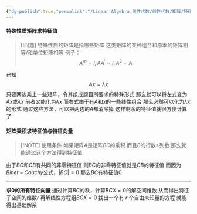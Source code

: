 ```yaml
---
{"dg-publish":true,"permalink":"/Linear Algebra 线性代数/线性代数/矩阵/特征值与特征向量/Toolbox_求特征值与特征向量/","tags":["toolbox","线代"]}
---
```



#### 特殊性质矩阵求特征值

> [!问题] 特殊性质的矩阵是指哪些矩阵
> 这类矩阵的某种组合和原本的矩阵相等/和单位矩阵相等
> 例子：
> $$
> A^{m} = I , AA^{\prime} = I , A^{2} = A 
$$

已知
$$
Ax = \lambda x
$$
只要两边乘上一些矩阵，令其组成题目所要求的特殊形式
那么就可以将左式变为$Ax$或$\lambda x$
前者又能化为$\lambda x$
而右式由于有$A$和$x$的一些线性组合
那么必然可以化为$\lambda x$的形式
通过这些方法，可以把两边的$A$都消除掉
这样剩余的特征值就很方便计算了

#### 矩阵乘积求特征值与特征向量

> [!NOTE] 使用条件
> 如果矩阵$A$是矩阵$BC$的乘积
> 而且$B$的行数$\geq$列数
> 那么就能通过这个方法得到特征值

由于$BC$和$CB$有共同的非零特征值
则$BC$的非零特征值就是$CB$的特征值
而因为$Binet-Cauchy$公式，$|BC| = 0$
那么$BC$有特征值$0$
___
**求$0$的所有特征向量**
通过计算$BC$的秩，计算$BCX = 0$的解空间维数
从而得出特征子空间的维数$r$
再解线性方程组$BCX = 0$
找出一个有 $r$ 个自由未知量的方程
就能得出基础解系